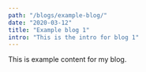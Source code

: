 ```yaml
---
path: "/blogs/example-blog/"
date: "2020-03-12"
title: "Example blog 1"
intro: "This is the intro for blog 1"
---
```


This is example content for my blog.